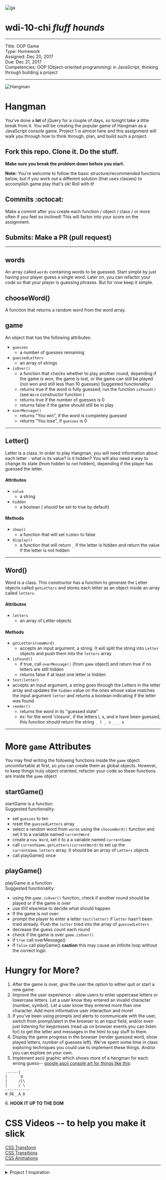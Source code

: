 ![ga](http://mobbook.generalassemb.ly/ga_cog.png)

# wdi-10-chi _fluff hounds_

---

Title: OOP Game<br>
Type: Homework <br>
Assigned: Dec 20, 2017 <br>
Due: Dec 21, 2017 <br>
Competencies: OOP (Object-oriented programming) in JavaScript, thinking through building a project 

---

![Hangman](http://www.roomrecess.com/Pictures/HangmanTitle.png)

# Hangman

You've done a **lot** of jQuery for a couple of days, so tonight take a little break from it.  You will be creating the popular game of Hangman as a JavaScript console game.  Project 1 is almost here and this assignment will walk you through how to think through, plan, and build such a project.  

## Fork this repo. Clone it. Do the stuff.


**Make sure you break the problem down before you start.**

**Note:** You're welcome to follow the basic structure/recommended functions below, but if you work out a different solution (that uses classes) to accomplish game play that's ok! Roll with it! 

## Commits :octocat:

Make a commit after you create each function / object / class / or more often if you feel so inclined! This will factor into your score on the assignment.

## Submits: Make a PR (pull request)

<hr>

## words
An array called `words` containing words to be guessed. Start simple by just having your player guess a single word. Later on, you can refactor your code so that your player is guessing phrases. But for now keep it simple.

## chooseWord()
A function that returns a random word from the word array.

## game
An object that has the following attributes:

* `guesses`
  * a number of guesses remaining
* `guessedLetters`
  * an array of strings
* `isOver()`
  * a function that checks whether to play another round, depending if the game is won, the game is lost, or the game can still be played (not won and still less than 10 guesses)
   Suggested functionality:
   * returns true if the word is fully guessed; run the function `isFound()` (see `Word` constructor function )
   * returns true if the number of guesses is 0
   * returns false if the game should still be in play
* `overMessage()`
  * returns "You win", if the word is completely guessed
  * returns "You lose", if `guesses` is 0

<hr>

## Letter()

Letter is a class. In order to play Hangman, you will need information about each letter - what is its value? Is it hidden? You will also need a way to change its state (from hidden to not hidden), depending if the player has guessed the letter.

#### Attributes
* `value`
  * a string
* `hidden`
  * a boolean ( should be set to true by default)

#### Methods
* `show()`
  * a function that will set `hidden` to false
* `display()`
  * a function that will return ` _ ` if the letter is hidden and return the value if the letter is not hidden

<hr>

## Word()

Word is a class. This constructor has a function to generate the Letter objects called `getLetters` and stores each letter as an object inside an array called `letters`.

#### Attributes
* `letters`
  * an array of Letter objects

#### Methods
* `getLetters(newWord)`
  * accepts an input argument, a string. It will split the string into `Letter` objects and push them into the `letters` array
* `isFound()`
  * if true, call `overMessage()` (from `game` object)  and return true if no letters are still hidden
  * returns false if at least one letter is hidden
* `test(letter)`
 * accepts an input argument, a string goes through the Letters in the letter array and updates the `hidden` value on the ones whose value matches the input argument `letter` and returns a boolean indicating if the letter was found
* `render()`
  * returns the word in its "guessed state"
  * ex: for the word 'closure', if the letters l, s, and e have been guessed, this function should return the string `_ l _ s _ _ e`

<hr>

# More `game` Attributes
You may find writing the following functions inside the `game` object uncomfortable at first, so you can create them as global objects. However, to keep things truly object oriented, refactor your code so these functions are inside the `game` object

## startGame()
startGame is a function <br>
 Suggested functionality:
  * set `guesses` to ten
  * reset the `guessedLetters` array
  * select a random word from `words` using the `chooseWord()` function and set it to a variable named `currentWord`
  * create a `new Word`, set it to a a variable named `currentGame`
  * call `currentGame.getLetters(currentWord)` to set up the `currentGame.letters` array. It should be an array of `Letters` objects
  * call playGame() once

## playGame()
playGame is a function<br>
Suggested functionality:
 * using the `game.isOver()` function, check if another round should be played or if the game is over
  * use if/if else/else to decide what should happen
 * If the game is not over:
  * prompt the player to enter a letter
  `test(letter)` if `letter` hasn't been tried already. Push the `letter` tried into the array of `guessedLetters`
  * decrease the guess count each round
  * check if the game is over `game.isOver()`
   * if `true` call overMessage()
   * if `false` call playGame() **caution** this may cause an infinite loop without the correct logic


# Hungry for More?

1. After the game is over, give the user the option to either quit or start a new game.
2. Improve the user experience - allow users to enter uppercase letters or lowercase letters. Let a user know they entered an invalid character (number, symbol). Let a user know they entered more than one character. Add more informative user interaction and more!
3. If you've been using prompts and alerts to communicate with the user, switch from prompt/alert in the browser to an input field, and/or even just listening for keypresses (read up on browser events you can listen for) to get the letter and messages in the html to say stuff to them.
4. Display the game progress in the browser (render guessed word, show played letters, number of guesses left). We've spent some time in class exploring techniques you could use to implement these things. And/or you can explore on your own.
5. Implement ascii graphic which shows more of a hangman for each wrong guess-- [google ascii console art for things like this](http://consoleascii.com/):

```
------|
|      O
|     /|\
|     / \
-----------
W_DE__A_D
```
6\. **HOOK IT UP TO THE DOM**

# CSS Videos -- to help you make it slick

[CSS Transform](https://youtu.be/Gu-HBBZLyjg?list=PLdnONIhPScST0Vy4LrIZiYKpFNoxgyH7J)<br>
[CSS Transitions](https://youtu.be/Xu3SrQhtBqw?list=PLdnONIhPScST0Vy4LrIZiYKpFNoxgyH7J)<br>
[CSS Animations](https://youtu.be/9RfHG3K8U_Q?list=PLdnONIhPScST0Vy4LrIZiYKpFNoxgyH7J)<br>

<hr>
<details><summary>Project 1 Inspiration</summary>

Inspiration - Projects by Previous Students

* [Egghunt](https://j-hha.github.io/egg_hunt/)
* [Blackjack](https://cardosi.github.io/)
* [Piggy](https://shreiya.github.io/piggy/)
* [Tic Tac Toe](http://sepowitz.github.io/tic-tac-toe/)
* [Overwatch](http://jerricabobadilla.me/payload/)
* [Connect Four](http://katiezhou.github.io/connectfour.html)
* [Core Defense](https://dnialwill.github.io/project_1/)
* [Blackjack pixel art](http://kwwalter.github.io/retro-blackjack/)
* [Snake](https://awdriggs.github.io/snake/)

</details>

